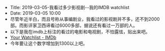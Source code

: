 - Title: 2019-03-05-我看过多少影视剧--我的IMDB watchlist
- Date: 2019-03-05 10:00
- 尽管年近半白，而且号称从事编剧业，我看过的影视剧并不多，还不到2000部。而影评家卫西谛看过6000多部，据说还有看过一万部的人。
- 以下是我在imdb上标注的看过的电影和电视剧，不怕露怯，贴出来吧。
- [Your Watchlist - IMDb](https://www.imdb.com/user/ur7551850/watchlist?ref_=nv_wl_all_0)
- 今年要让这个数字增加到1300以上吧。
